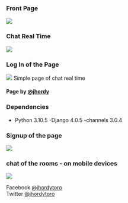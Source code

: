 ### Front Page
<img src="https://github.com/jhordyToro/Real-Time-Chat-v3.0/blob/v4.0/static/front_page.png?raw=true">

### Chat Real Time 
<img src="https://raw.githubusercontent.com/jhordyToro/Real-Time-Chat-v3.0/v4.0/static/Uwuchat_django.gif">

### Log In of the Page
<img src="https://github.com/jhordyToro/Real-Time-Chat-v3.0/blob/v4.0/static/LogIn_page.png?raw=true">
Simple page of chat real time


#### Page by [@jhordy](https://github.com/jhordytoro)

### Dependencies
- Python 3.10.5 
-Django 4.0.5
-channels 3.0.4

### Signup of the page
<img src="https://github.com/jhordyToro/Real-Time-Chat-v3.0/blob/v4.0/static/SingUp-page.png?raw=true"></img>


### chat of the rooms - on mobile devices
<img src="https://github.com/jhordyToro/Real-Time-Chat-v3.0/blob/v4.0/static/Roms-page.png?raw=true"></img>


Facebook [@jhordytoro](https://www.facebook.com/jhordy.toroarroyo.9)<br>
Twitter [@jhordytoro](https://twitter.com/jhordy_toro)
